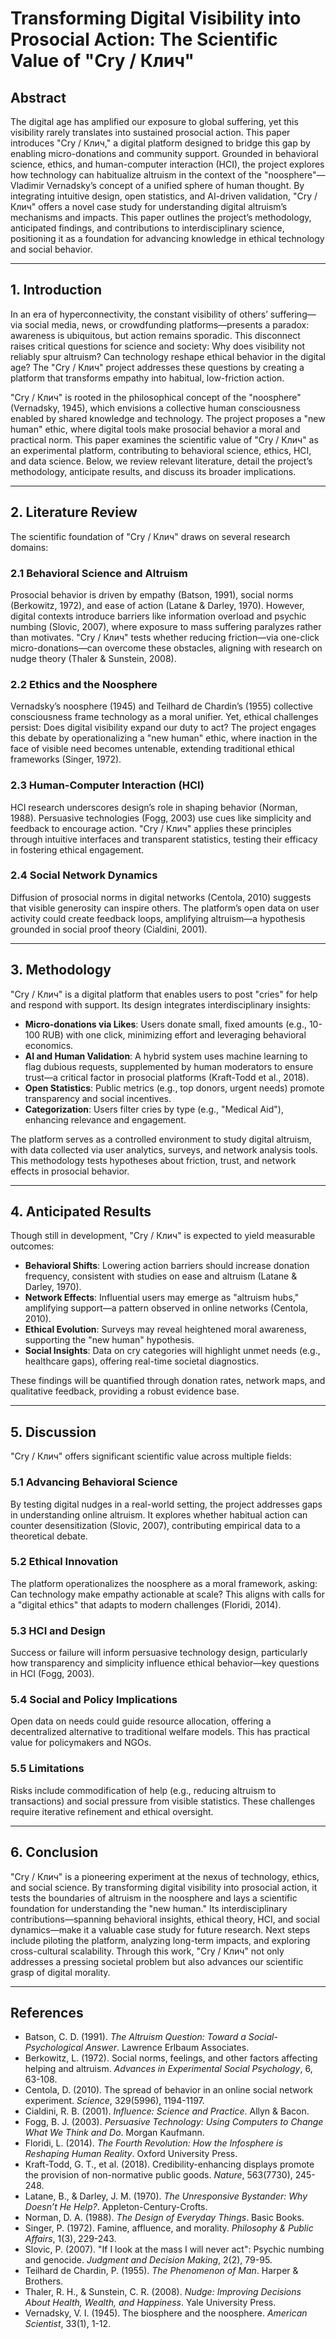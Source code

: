 # Transforming Digital Visibility into Prosocial Action: The Scientific Value of "Cry / Клич"

## Abstract

The digital age has amplified our exposure to global suffering, yet this visibility rarely translates into sustained prosocial action. This paper introduces "Cry / Клич," a digital platform designed to bridge this gap by enabling micro-donations and community support. Grounded in behavioral science, ethics, and human-computer interaction (HCI), the project explores how technology can habitualize altruism in the context of the "noosphere"—Vladimir Vernadsky’s concept of a unified sphere of human thought. By integrating intuitive design, open statistics, and AI-driven validation, "Cry / Клич" offers a novel case study for understanding digital altruism’s mechanisms and impacts. This paper outlines the project’s methodology, anticipated findings, and contributions to interdisciplinary science, positioning it as a foundation for advancing knowledge in ethical technology and social behavior.

---

## 1. Introduction

In an era of hyperconnectivity, the constant visibility of others’ suffering—via social media, news, or crowdfunding platforms—presents a paradox: awareness is ubiquitous, but action remains sporadic. This disconnect raises critical questions for science and society: Why does visibility not reliably spur altruism? Can technology reshape ethical behavior in the digital age? The "Cry / Клич" project addresses these questions by creating a platform that transforms empathy into habitual, low-friction action.

"Cry / Клич" is rooted in the philosophical concept of the "noosphere" (Vernadsky, 1945), which envisions a collective human consciousness enabled by shared knowledge and technology. The project proposes a "new human" ethic, where digital tools make prosocial behavior a moral and practical norm. This paper examines the scientific value of "Cry / Клич" as an experimental platform, contributing to behavioral science, ethics, HCI, and data science. Below, we review relevant literature, detail the project’s methodology, anticipate results, and discuss its broader implications.

---

## 2. Literature Review

The scientific foundation of "Cry / Клич" draws on several research domains:

### 2.1 Behavioral Science and Altruism

Prosocial behavior is driven by empathy (Batson, 1991), social norms (Berkowitz, 1972), and ease of action (Latane & Darley, 1970). However, digital contexts introduce barriers like information overload and psychic numbing (Slovic, 2007), where exposure to mass suffering paralyzes rather than motivates. "Cry / Клич" tests whether reducing friction—via one-click micro-donations—can overcome these obstacles, aligning with research on nudge theory (Thaler & Sunstein, 2008).

### 2.2 Ethics and the Noosphere

Vernadsky’s noosphere (1945) and Teilhard de Chardin’s (1955) collective consciousness frame technology as a moral unifier. Yet, ethical challenges persist: Does digital visibility expand our duty to act? The project engages this debate by operationalizing a "new human" ethic, where inaction in the face of visible need becomes untenable, extending traditional ethical frameworks (Singer, 1972).

### 2.3 Human-Computer Interaction (HCI)

HCI research underscores design’s role in shaping behavior (Norman, 1988). Persuasive technologies (Fogg, 2003) use cues like simplicity and feedback to encourage action. "Cry / Клич" applies these principles through intuitive interfaces and transparent statistics, testing their efficacy in fostering ethical engagement.

### 2.4 Social Network Dynamics

Diffusion of prosocial norms in digital networks (Centola, 2010) suggests that visible generosity can inspire others. The platform’s open data on user activity could create feedback loops, amplifying altruism—a hypothesis grounded in social proof theory (Cialdini, 2001).

---

## 3. Methodology

"Cry / Клич" is a digital platform that enables users to post "cries" for help and respond with support. Its design integrates interdisciplinary insights:

- **Micro-donations via Likes**: Users donate small, fixed amounts (e.g., 10-100 RUB) with one click, minimizing effort and leveraging behavioral economics.
- **AI and Human Validation**: A hybrid system uses machine learning to flag dubious requests, supplemented by human moderators to ensure trust—a critical factor in prosocial platforms (Kraft-Todd et al., 2018).
- **Open Statistics**: Public metrics (e.g., top donors, urgent needs) promote transparency and social incentives.
- **Categorization**: Users filter cries by type (e.g., "Medical Aid"), enhancing relevance and engagement.

The platform serves as a controlled environment to study digital altruism, with data collected via user analytics, surveys, and network analysis tools. This methodology tests hypotheses about friction, trust, and network effects in prosocial behavior.

---

## 4. Anticipated Results

Though still in development, "Cry / Клич" is expected to yield measurable outcomes:

- **Behavioral Shifts**: Lowering action barriers should increase donation frequency, consistent with studies on ease and altruism (Latane & Darley, 1970).
- **Network Effects**: Influential users may emerge as "altruism hubs," amplifying support—a pattern observed in online networks (Centola, 2010).
- **Ethical Evolution**: Surveys may reveal heightened moral awareness, supporting the "new human" hypothesis.
- **Social Insights**: Data on cry categories will highlight unmet needs (e.g., healthcare gaps), offering real-time societal diagnostics.

These findings will be quantified through donation rates, network maps, and qualitative feedback, providing a robust evidence base.

---

## 5. Discussion

"Cry / Клич" offers significant scientific value across multiple fields:

### 5.1 Advancing Behavioral Science

By testing digital nudges in a real-world setting, the project addresses gaps in understanding online altruism. It explores whether habitual action can counter desensitization (Slovic, 2007), contributing empirical data to a theoretical debate.

### 5.2 Ethical Innovation

The platform operationalizes the noosphere as a moral framework, asking: Can technology make empathy actionable at scale? This aligns with calls for a "digital ethics" that adapts to modern challenges (Floridi, 2014).

### 5.3 HCI and Design

Success or failure will inform persuasive technology design, particularly how transparency and simplicity influence ethical behavior—key questions in HCI (Fogg, 2003).

### 5.4 Social and Policy Implications

Open data on needs could guide resource allocation, offering a decentralized alternative to traditional welfare models. This has practical value for policymakers and NGOs.

### 5.5 Limitations

Risks include commodification of help (e.g., reducing altruism to transactions) and social pressure from visible statistics. These challenges require iterative refinement and ethical oversight.

---

## 6. Conclusion

"Cry / Клич" is a pioneering experiment at the nexus of technology, ethics, and social science. By transforming digital visibility into prosocial action, it tests the boundaries of altruism in the noosphere and lays a scientific foundation for understanding the "new human." Its interdisciplinary contributions—spanning behavioral insights, ethical theory, HCI, and social dynamics—make it a valuable case study for future research. Next steps include piloting the platform, analyzing long-term impacts, and exploring cross-cultural scalability. Through this work, "Cry / Клич" not only addresses a pressing societal problem but also advances our scientific grasp of digital morality.

---

## References

- Batson, C. D. (1991). _The Altruism Question: Toward a Social-Psychological Answer_. Lawrence Erlbaum Associates.
- Berkowitz, L. (1972). Social norms, feelings, and other factors affecting helping and altruism. _Advances in Experimental Social Psychology_, 6, 63-108.
- Centola, D. (2010). The spread of behavior in an online social network experiment. _Science_, 329(5996), 1194-1197.
- Cialdini, R. B. (2001). _Influence: Science and Practice_. Allyn & Bacon.
- Fogg, B. J. (2003). _Persuasive Technology: Using Computers to Change What We Think and Do_. Morgan Kaufmann.
- Floridi, L. (2014). _The Fourth Revolution: How the Infosphere is Reshaping Human Reality_. Oxford University Press.
- Kraft-Todd, G. T., et al. (2018). Credibility-enhancing displays promote the provision of non-normative public goods. _Nature_, 563(7730), 245-248.
- Latane, B., & Darley, J. M. (1970). _The Unresponsive Bystander: Why Doesn’t He Help?_. Appleton-Century-Crofts.
- Norman, D. A. (1988). _The Design of Everyday Things_. Basic Books.
- Singer, P. (1972). Famine, affluence, and morality. _Philosophy & Public Affairs_, 1(3), 229-243.
- Slovic, P. (2007). "If I look at the mass I will never act": Psychic numbing and genocide. _Judgment and Decision Making_, 2(2), 79-95.
- Teilhard de Chardin, P. (1955). _The Phenomenon of Man_. Harper & Brothers.
- Thaler, R. H., & Sunstein, C. R. (2008). _Nudge: Improving Decisions About Health, Wealth, and Happiness_. Yale University Press.
- Vernadsky, V. I. (1945). The biosphere and the noosphere. _American Scientist_, 33(1), 1-12.

